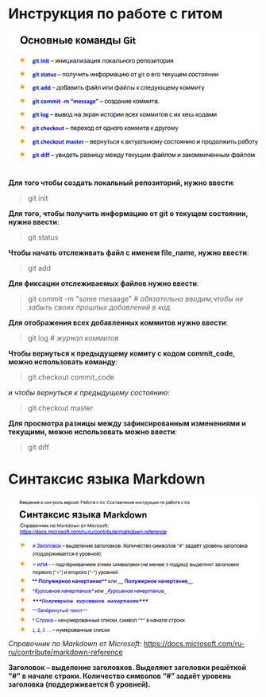 # Инструкция по работе с гитом
![git commands](git%20%D0%BA%D0%BE%D0%BC%D0%B0%D0%BD%D0%B4%D1%8B.png)

**Для того чтобы создать локальный репозиторий, нужно ввести**:
>git init

**Для того, чтобы получить информацию от git о текущем состоянии, нужно ввести**:
>git status

**Чтобы начать отслеживать файл с именем file_name, нужно ввести**:
>git add

**Для фиксации отслеживаемых файлов нужно ввести**:
>git commit -m "some mesaage" # *обязательно вводим,чтобы не забыть своих прошлых добавлений в код.*

**Для отображения всех добавленных коммитов нужно ввести**:
>git log  # *журнал коммитов*

**Чтобы вернуться к предыдущему комиту с кодом commit_code, можно использовать команду**:
>git checkout commit_code

*и чтобы вернуться к предыдущему состоянию*:
>git checkout master

**Для просмотра разницы между зафиксированным изменениями и текущими, можно использовать можно ввести**:
>git diff
# Синтаксис языка Markdown
![syntax language Markdown](syntax%20language%20Markdown.png)
*Справочник по Markdown от Microsoft*:
https://docs.microsoft.com/ru-ru/contribute/markdown-reference
 
  **Заголовок – выделение заголовков. Выделяют заголовки решёткой "#" в начале строки. Количество символов “#” задаёт уровень заголовка
(поддерживается 6 уровней).**
